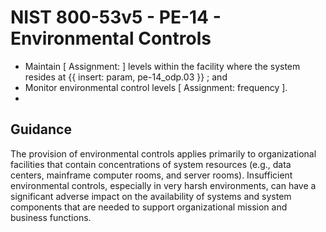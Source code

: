 # NIST 800-53v5 - PE-14 - Environmental Controls
- Maintain \[ Assignment:  \] levels within the facility where the system resides at {{ insert: param, pe-14_odp.03 }} ; and
- Monitor environmental control levels \[ Assignment: frequency \].
- 
## Guidance
The provision of environmental controls applies primarily to organizational facilities that contain concentrations of system resources (e.g., data centers, mainframe computer rooms, and server rooms). Insufficient environmental controls, especially in very harsh environments, can have a significant adverse impact on the availability of systems and system components that are needed to support organizational mission and business functions.